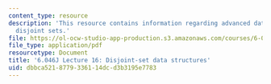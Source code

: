 ```yaml
---
content_type: resource
description: 'This resource contains information regarding advanced data structures:
  disjoint sets.'
file: https://ol-ocw-studio-app-production.s3.amazonaws.com/courses/6-046j-design-and-analysis-of-algorithms-spring-2012/dbbca5218779336114dcd3b3195e7783_MIT6_046JS12_lec16.pdf
file_type: application/pdf
resourcetype: Document
title: '6.046J Lecture 16: Disjoint-set data structures'
uid: dbbca521-8779-3361-14dc-d3b3195e7783
---
```

